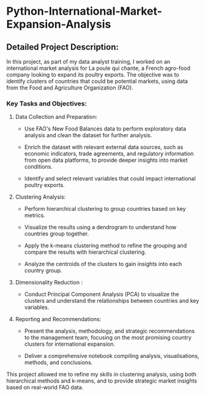 # Python-International-Market-Expansion-Analysis

## Detailed Project Description:

In this project, as part of my data analyst training, I worked on an international market analysis for La poule qui chante, a French agro-food company looking to expand its poultry exports. The objective was to identify clusters of countries that could be potential markets, using data from the Food and Agriculture Organization (FAO).

### Key Tasks and Objectives:

1. Data Collection and Preparation:

    - Use FAO's New Food Balances data to perform exploratory data analysis and clean the dataset for further analysis.
  
    - Enrich the dataset with relevant external data sources, such as economic indicators, trade agreements, and regulatory information from open data platforms, to provide deeper insights into market conditions.
  
    - Identify and select relevant variables that could impact international poultry exports.

2. Clustering Analysis:

    - Perform hierarchical clustering to group countries based on key metrics.
      
    - Visualize the results using a dendrogram to understand how countries group together.
      
    - Apply the k-means clustering method to refine the grouping and compare the results with hierarchical clustering.
      
    - Analyze the centroids of the clusters to gain insights into each country group.

3. Dimensionality Reduction :

    - Conduct Principal Component Analysis (PCA) to visualize the clusters and understand the relationships between countries and key variables.

4. Reporting and Recommendations:

    - Present the analysis, methodology, and strategic recommendations to the management team, focusing on the most promising country clusters for international expansion.
      
    - Deliver a comprehensive notebook compiling analysis, visualisations, methods, and conclusions.

This project allowed me to refine my skills in clustering analysis, using both hierarchical methods and k-means, and to provide strategic market insights based on real-world FAO data.
